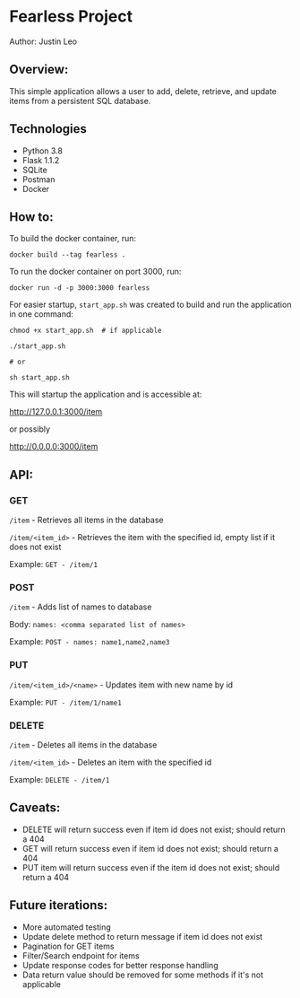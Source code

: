 # Fearless Project

Author: Justin Leo

## Overview:

This simple application allows a user to add, delete, retrieve, and update items from a persistent SQL database.

## Technologies

- Python 3.8
- Flask 1.1.2
- SQLite
- Postman
- Docker

## How to:

To build the docker container, run:

```shell
docker build --tag fearless .
```

To run the docker container on port 3000, run:

```shell
docker run -d -p 3000:3000 fearless
```

For easier startup, `start_app.sh` was created to build and run the application in one command:

```shell
chmod +x start_app.sh  # if applicable

./start_app.sh 

# or

sh start_app.sh
``` 

This will startup the application and is accessible at:

http://127.0.0.1:3000/item

or possibly

http://0.0.0.0:3000/item

## API:

### GET

`/item` - Retrieves all items in the database

`/item/<item_id>` - Retrieves the item with the specified id, empty list if it does not exist

Example: `GET - /item/1`

### POST

`/item` - Adds list of names to database

Body: `names: <comma separated list of names>`

Example: `POST - names: name1,name2,name3`

### PUT

`/item/<item_id>/<name>` - Updates item with new name by id

Example: `PUT - /item/1/name1`

### DELETE

`/item` - Deletes all items in the database

`/item/<item_id>` - Deletes an item with the specified id

Example: `DELETE - /item/1`


## Caveats:

- DELETE will return success even if item id does not exist; should return a 404
- GET will return success even if item id does not exist; should return a 404
- PUT item will return success even if the item id does not exist; should return a 404

## Future iterations:

- More automated testing
- Update delete method to return message if item id does not exist
- Pagination for GET items
- Filter/Search endpoint for items
- Update response codes for better response handling
- Data return value should be removed for some methods if it's not applicable